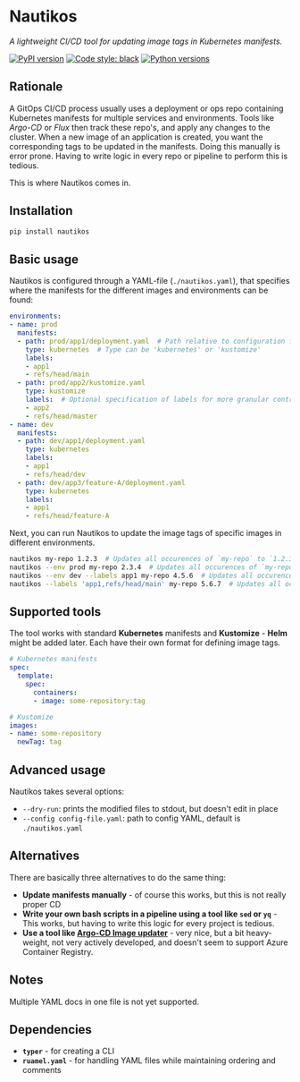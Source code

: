 # Nautikos 

*A lightweight CI/CD tool for updating image tags in Kubernetes manifests.* 

[![PyPI version](https://badge.fury.io/py/nautikos.svg)](https://badge.fury.io/py/nautikos)
[![Code style: black](https://img.shields.io/badge/code%20style-black-000000.svg)](https://github.com/psf/black)
[![Python versions](https://img.shields.io/pypi/pyversions/nautikos)]()

## Rationale

A GitOps CI/CD process usually uses a deployment or ops repo containing Kubernetes manifests for multiple services and environments. Tools like *Argo-CD* or *Flux* then track these repo's, and apply any changes to the cluster. When a new image of an application is created, you want the corresponding tags to be updated in the manifests. Doing this manually is error prone. Having to write logic in every repo or pipeline to perform this is tedious. 

This is where Nautikos comes in. 

## Installation 

```bash
pip install nautikos
```

## Basic usage 

Nautikos is configured through a YAML-file (`./nautikos.yaml`), that specifies where the manifests for the different images and environments can be found: 

```yaml
environments: 
- name: prod 
  manifests: 
  - path: prod/app1/deployment.yaml  # Path relative to configuration file
    type: kubernetes  # Type can be 'kubernetes' or 'kustomize'
    labels: 
    - app1
    - refs/head/main
  - path: prod/app2/kustomize.yaml
    type: kustomize
    labels:  # Optional specification of labels for more granular control
    - app2
    - refs/head/master
- name: dev
  manifests: 
  - path: dev/app1/deployment.yaml
    type: kubernetes
    labels: 
    - app1
    - refs/head/dev
  - path: dev/app3/feature-A/deployment.yaml
    type: kubernetes
    labels: 
    - app1
    - refs/head/feature-A
```

Next, you can run Nautikos to update the image tags of specific images in different environments.

```bash
nautikos my-repo 1.2.3  # Updates all occurences of `my-repo` to `1.2.3` in all manifests
nautikos --env prod my-repo 2.3.4  # Updates all occurences of `my-repo` to `2.3.4` in `prod/app1/deployment.yaml` and `prod/app2/deployment`
nautikos --env dev --labels app1 my-repo 4.5.6  # Updates all occurences of `my-repo` to `4.5.6` in `dev/app1/deployment.yaml`
nautikos --labels 'app1,refs/head/main' my-repo 5.6.7  # Updates all occurences of `my-repo` to `5.6.7` in `prod/app1/deployment.yaml`
```

## Supported tools

The tool works with standard **Kubernetes** manifests and **Kustomize** - **Helm** might be added later. Each have their own format for defining image tags. 

```yaml
# Kubernetes manifests
spec:
  template:
    spec:
      containers:
      - image: some-repository:tag

# Kustomize
images: 
- name: some-repository
  newTag: tag 
```

## Advanced usage

Nautikos takes several options: 

* `--dry-run`: prints the modified files to stdout, but doesn't edit in place 
* `--config config-file.yaml`: path to config YAML, default is `./nautikos.yaml`

## Alternatives 

There are basically three alternatives to do the same thing: 

* **Update manifests manually** - of course this works, but this is not really proper CD
* **Write your own bash scripts in a pipeline using a tool like `sed` or `yq`** - This works, but having to write this logic for every project is tedious. 
* **Use a tool like [Argo-CD Image updater](https://argocd-image-updater.readthedocs.io/en/stable/)** - very nice, but a bit heavy-weight, not very actively developed, and doesn't seem to support Azure Container Registry. 

## Notes 

Multiple YAML docs in one file is not yet supported. 

## Dependencies 

* **`typer`** - for creating a CLI 
* **`ruamel.yaml`** - for handling YAML files while maintaining ordering and comments

